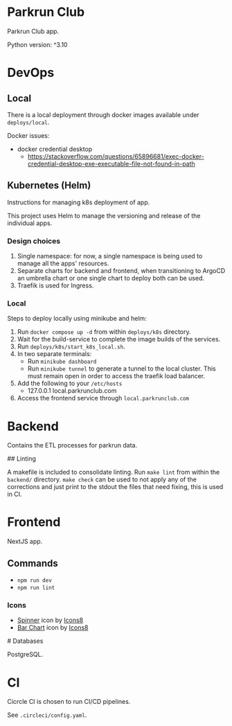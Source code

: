 # Parkrun Club

Parkrun Club app.

Python version: ^3.10

# DevOps

## Local

There is a local deployment through docker images available under `deploys/local`.

Docker issues:

- docker credential desktop
    - https://stackoverflow.com/questions/65896681/exec-docker-credential-desktop-exe-executable-file-not-found-in-path

## Kubernetes (Helm)

Instructions for managing k8s deployment of app.

This project uses Helm to manage the versioning and release of the individual apps.

### Design choices

1. Single namespace: for now, a single namespace is being used to manage all the apps' resources.
1. Separate charts for backend and frontend, when transitioning to ArgoCD an umbrella chart or one single chart to deploy both can be used.
1. Traefik is used for Ingress.

### Local

Steps to deploy locally using minikube and helm:

1. Run `docker compose up -d` from within `deploys/k8s` directory.
1. Wait for the build-service to complete the image builds of the services.
1. Run `deploys/k8s/start_k8s_local.sh`.
1. In two separate terminals:
    - Run `minikube dashboard`
    - Run `minikube tunnel` to generate a tunnel to the local cluster. This must remain open in order to access the traefik load balancer.
1. Add the following to your `/etc/hosts`
    - 127.0.0.1 local.parkrunclub.com
1. Access the frontend service through `local.parkrunclub.com`


# Backend

Contains the ETL processes for parkrun data.

## Linting

A makefile is included to consolidate linting. Run `make lint` from within the `backend/` directory. `make check` can be used to not apply any of the corrections and just print to the stdout the files that need fixing, this is used in CI.

# Frontend

NextJS app.

## Commands

- `npm run dev`
- `npm run lint`

### Icons
- <a target="_blank" href="https://icons8.com/icon/X1F0FerHt74r/spinner">Spinner</a> icon by <a target="_blank" href="https://icons8.com">Icons8</a>
- <a target="_blank" href="https://icons8.com/icon/ZFKgC5O8ab3K/bar-chart">Bar Chart</a> icon by <a target="_blank" href="https://icons8.com">Icons8</a>


# Databases

PostgreSQL.


# CI

Cicrcle CI is chosen to run CI/CD pipelines.

See `.circleci/config.yaml`.
